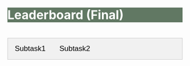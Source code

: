 <style>
* {
  box-sizing: border-box;
}

.row {
  margin-left:-5px;
  margin-right:-5px;
}
  
.column {
  float: left;
  width: 50%;
  padding: 5px;
}

/* Clearfix (clear floats) */
.row::after {
  content: "";
  clear: both;
  display: table;
}

.vl {
  border-left: 6px solid green;
  height: 500px;
}


<style>
body {font-family: Arial;}

/* Style the tab */
.tab {
  overflow: hidden;
  border: 1px solid #ccc;
  background-color: #f1f1f1;
}

/* Style the buttons inside the tab */
.tab button {
  background-color: inherit;
  float: left;
  border: none;
  outline: none;
  cursor: pointer;
  padding: 14px 16px;
  transition: 0.3s;
  font-size: 17px;
}

/* Change background color of buttons on hover */
.tab button:hover {
  background-color: #ddd;
}

/* Create an active/current tablink class */
.tab button.active {
  background-color: #ccc;
}

/* Style the tab content */
.tabcontent {
  display: none;
  padding: 6px 12px;
  border: 1px solid #ccc;
  border-top: none;
}
.tabcontent2 {
  display: none;
  padding: 6px 12px;
  border: 1px solid #ccc;
  border-top: none;
}
</style>


</style>


<br>
<br>
<div class="widewrapper pagetitle">
  <div class="container" style="background-color:#617863">
    <h1 style="color:white;">Leaderboard (Final)</h1>
  </div>
</div>

<br>

<div class="tab">
  <button class="tablinks" onclick="openCity(event, 'subtask1')">Subtask1</button>
  <button class="tablinks" onclick="openCity(event, 'subtask2')">Subtask2</button>
</div>

<div id="subtask1" class="tabcontent">
<h3>Subtask1</h3>

<div class="tab">
  <button class="tablinks2" onclick="openCity2(event, 'subtask1_l1')">Leaderboard 1</button>
  <button class="tablinks2" onclick="openCity2(event, 'subtask1_l2')">Leaderboard 2</button>
</div>

<div id="subtask1_l1" class="tabcontent2">
<p style="font-size:16.5px;">Leaderboard1 for Subtask1 is based on evaluation on all the blind test samples (both channel matched and mismatched conditions during data collection between blind test and non-blind test). The best submission (out of the 5) of every team is considered. Ranks are calculated on the basis of Average WER.</p>

<table style="font-size:16.5px;" id="tablePreview" class="table table-striped table-sm">
  
  <!--Table head-->
  <!--Table body-->
  <tbody>
    <tr>
      <th>#</th>
      <th>Team Name</th>
      <th>Hindi (% WER)</th>
      <th>Marathi (% WER)</th>
      <th>Oriya (% WER)</th>
      <th>Tamil (% WER)</th>
      <th>Telugu (% WER)</th>
      <th>Gujarati (% WER)</th>
      <th>Average (% WER)</th>
    </tr>
    <tr>
      <td>1</td>
      <td>CSTR</td>
      <td>14.33</td>
      <td>15.79</td>
      <td>25.34</td>
      <td>23.16</td>
      <td>21.88</td>
      <td>20.59</td>
      <td>20.18</td>
    </tr>
    <tr>
      <td>2</td>
      <td>Bytedance-SA</td>
      <td>16.59</td>
      <td>15.65</td>
      <td>17.81</td>
      <td>28.59</td>
      <td>25.37</td>
      <td>21.3</td>
      <td>20.89</td>
    </tr>
    <tr>
      <td>3</td>
      <td>EthereumMiner</td>
      <td>17.54</td>
      <td>20.15</td>
      <td>19.99</td>
      <td>28.52</td>
      <td>26.08</td>
      <td>20.11</td>
      <td>22.06</td>
    </tr>
    <tr>
      <td>4</td>
      <td>Uniphore</td>
      <td>22.79</td>
      <td>14.9</td>
      <td>29.55</td>
      <td>18.8</td>
      <td>28.69</td>
      <td>22.79</td>
      <td>22.92</td>
    </tr>
    <tr>
      <td>5</td>
      <td>GOT-HIM</td> 
      <td>17.18</td>
      <td>18.48</td>
      <td>29.99</td>
      <td>29.66</td>
      <td>28.74</td>
      <td>21.79</td>
      <td>24.31</td>
    </tr>
    <tr>
      <td>6</td>
      <td>GoVivace</td>
      <td>21.77</td>
      <td>25.73</td>
      <td>29.05</td>
      <td>28.92</td>
      <td>26.5</td>
      <td>21.22</td>
      <td>25.53</td>
    </tr>
    <tr>
      <td>7</td>
      <td>Ekstep</td>
      <td>12.24</td>
      <td>39.74</td>
      <td>27.1</td>
      <td>27.2</td>
      <td>22.43</td>
      <td>30.65</td>
      <td>26.56</td>
    </tr>
    <tr>
      <td>8</td>
      <td>TUTU</td>
      <td>19.93</td>
      <td>26.52</td>
      <td>34.18</td>
      <td>27.69</td>
      <td>30.25</td>
      <td>25.34</td>
      <td>27.32</td>
    </tr>
    <tr>
      <td>9</td>
      <td>TCS-SpeechNLP</td>
      <td>19.77</td>
      <td>37.45</td>
      <td>35.21</td>
      <td>26.26</td>
      <td>26.82</td>
      <td>28.53</td>
      <td>29.0</td>
    </tr>
    <tr>
      <td>10</td>
      <td>Lottery</td>
      <td>17.81</td>
      <td>58.78</td>
      <td>17.74</td>
      <td>30.69</td>
      <td>27.67</td>
      <td>23.62</td>
      <td>29.39</td>
    </tr>
    <tr>
      <td>11</td>
      <td>IIITHSPL</td>
      <td>31.11</td>
      <td>33.8</td>
      <td>37.19</td>
      <td>35.03</td>
      <td>17.0</td>
      <td>26.94</td>
      <td>30.18</td>
    </tr>
    <tr>
      <td>12</td>
      <td>ScribeTech</td>
      <td>27.78</td>
      <td>33.05</td>
      <td>34.57</td>
      <td>33.01</td>
      <td>30.08</td>
      <td>28.22</td>
      <td>31.12</td>
    </tr>
    <tr>
      <td>13</td>
      <td>Dialpad</td>
      <td>21.49</td>
      <td>46.41</td>
      <td>32.13</td>
      <td>28.6</td>
      <td>28.03</td>
      <td>34.57</td>
      <td>31.87</td>
    </tr>
    <tr style="background-color:#d3c7f0">
      <td>14</td>
      <td>Baseline</td>
      <td>37.2</td>
      <td>29.04</td>
      <td>38.46</td>
      <td>34.09</td>
      <td>31.44</td>
      <td>26.15</td>
      <td>32.73</td>
    </tr>
    <tr>
      <td>15</td>
      <td>Sayint</td>
      <td>28.72</td>
      <td>36.49</td>
      <td>36</td>
      <td>36.41</td>
      <td>32.89</td>
      <td>28.29</td>
      <td>33.13</td>
    </tr>
    <tr>
      <td>16</td>
      <td>Jio Speech</td>
      <td>35.53</td>
      <td>36.33</td>
      <td>38.55</td>
      <td>33.69</td>
      <td>31.14</td>
      <td>24.79</td>
      <td>33.34</td>
    </tr>
    <tr>
      <td>17</td>
      <td>Nuronics</td>
      <td>38.02</td>
      <td>39.12</td>
      <td>48.4</td>
      <td>34.89</td>
      <td>33.11</td>
      <td>29.68</td>
      <td>37.23</td>
    </tr>
    <tr>
      <td>18</td>
      <td>IITM-SMT-Lab</td>
      <td>19.51</td>
      <td>85.92</td>
      <td>37.13</td>
      <td>32.01</td>
      <td>30.34</td>
      <td>32.94</td>
      <td>39.64</td>
    </tr>
    <tr>
      <td>19</td>
      <td>SRI-B</td>
      <td>32.47</td>
      <td>76.27</td>
      <td>47.72</td>
      <td>27.97</td>
      <td>29.13</td>
      <td>30.17</td>
      <td>40.62</td>
    </tr>
    <tr>
      <td>20</td>
      <td>Dheeyantra</td>
      <td>35.97</td>
      <td>27.8</td>
      <td>32.85</td>
      <td>73.77</td>
      <td>43.78</td>
      <td>39.75</td>
      <td>42  .32</td>
    </tr>
    <tr>
      <td>21</td>
      <td>HAL101</td>
      <td>20.74</td>
      <td>96.75</td>
      <td>36.07</td>
      <td>37.95</td>
      <td>34.79</td>
      <td>34.08</td>
      <td>43.4</td>
    </tr>
    <tr>
      <td>22</td>
      <td>IITM Speech Lab</td>
      <td>23.79</td>
      <td>105.61</td>
      <td>37.95</td>
      <td>52.27</td>
      <td>43.98</td>
      <td>41.86</td>
      <td>50.91</td>
    </tr>
    <tr>
      <td>23</td>
      <td>MIDAS</td>
      <td>20.84</td>
      <td>68.59</td>
      <td>28.73</td>
      <td>72.34</td>
      <td>71.91</td>
      <td>49.53</td>
      <td>51.99</td>
    </tr>
    <tr>
      <td>24</td>
      <td>INDIGO-IITG</td>
      <td>54.39</td>
      <td>111.45</td>
      <td>46.85</td>
      <td>76.26</td>
      <td>80.94</td>
      <td>69.54</td>
      <td>73.24</td>
    </tr>
  </tbody>
</table>
</div>
<div id="subtask1_l2" class="tabcontent2">

<p style="font-size:16.5px;">Leaderboard 2 for Subtask1 has 5 languages (all except Marathi) and their average. Leaderboard 2 is based on evaluation of the audio files belonging to all languages except Marathi. The best submission (out of the 5) of every team is considered. The ranks are calculated on the basis of average WER.</p>


<table style="font-size:16.5px;" id="tablePreview" class="table table-striped table-sm">
  
  <!--Table head-->
  <!--Table body-->
  <tbody>
    <tr>
      <th>#</th>
      <th>Team Name</th>
      <th>Hindi (% WER)</th>
      <th>Oriya (% WER)</th>
      <th>Tamil (% WER)</th>
      <th>Telugu (% WER)</th>
      <th>Gujarati (% WER)</th>
      <th>Average (% WER)</th>
    </tr>
    <tr>
      <td>1</td>
      <td>CSTR</td>
      <td>14.33</td>
      <td>25.34</td>
      <td>23.16</td>
      <td>21.88</td>
      <td>20.59</td>
      <td>21.06</td>
    </tr>
    <tr>
      <td>2</td>
      <td>Bytedance-SA</td>
      <td>16.59</td>
      <td>17.81</td>
      <td>28.59</td>
      <td>25.37</td>
      <td>21.3</td>
      <td>21.93</td>
    </tr>
    <tr>
      <td>3</td>
      <td>EthereumMiner</td>
      <td>17.54</td>
      <td>19.99</td>
      <td>28.52</td>
      <td>26.08</td>
      <td>20.11</td>
      <td>22.45</td>
    </tr>
    <tr>
      <td>4</td>
      <td>Lottery</td>
      <td>17.81</td>
      <td>17.74</td>
      <td>30.69</td>
      <td>27.67</td>
      <td>23.62</td>
      <td>23.51</td>
    </tr>
    <tr>
      <td>5</td>
      <td>Ekstep</td>
      <td>12.24</td>
      <td>27.1</td>
      <td>27.2</td>
      <td>22.43</td>
      <td>30.65</td>
      <td>23.92</td>
    </tr>
    <tr>
      <td>6</td>
      <td>Uniphore</td>
      <td>22.79</td>
      <td>29.55</td>
      <td>18.8</td>
      <td>28.69</td>
      <td>22.79</td>
      <td>24.52</td>
    </tr>
    <tr>
      <td>7</td>
      <td>GOT-HIM</td>
      <td>17.72</td>
      <td>29.14</td>
      <td>27.94</td>
      <td>26.36</td>
      <td>22.62</td>
      <td>24.76</td>
    </tr>
    <tr>
      <td>8</td>
      <td>GoVivace</td>
      <td>21.77</td>
      <td>29.05</td>
      <td>28.92</td>
      <td>26.5</td>
      <td>21.22</td>
      <td>25.49</td>
    </tr>
    <tr>
      <td>9</td>
      <td>IITM-SMT-Lab</td>
      <td>17.8</td>
      <td>32.21</td>
      <td>27.12</td>
      <td>28.11</td>
      <td>29.8</td>
      <td>27.01</td>
    </tr>
    <tr>
      <td>10</td>
      <td>TCS-SpeechNLP</td>
      <td>19.77</td>
      <td>35.21</td>
      <td>26.26</td>
      <td>26.82</td>
      <td>28.53</td>
      <td>27.32</td>
    </tr>
    <tr>
      <td>11</td>
      <td>TUTU</td>
      <td>19.93</td>
      <td>34.18</td>
      <td>27.69</td>
      <td>30.25</td>
      <td>25.34</td>
      <td>27.48</td>
    </tr>
    <tr>
      <td>12</td>
      <td>Dialpad</td>
      <td>21.49</td>
      <td>32.13</td>
      <td>28.6</td>
      <td>28.03</td>
      <td>34.57</td>
      <td>28.96</td>
    </tr>
    <tr>
      <td>13</td>
      <td>IIITHSPL</td>
      <td>31.11</td>
      <td>37.19</td>
      <td>35.03</td>
      <td>17.0</td>
      <td>26.94</td>
      <td>29.45</td>
    </tr>
    <tr>
      <td>14</td>
      <td>ScribeTech</td>
      <td>27.78</td>
      <td>34.57</td>
      <td>33.01</td>
      <td>30.08</td>
      <td>28.22</td>
      <td>30.73</td>
    </tr>
    <tr>
      <td>15</td>
      <td>Sayint</td>
      <td>28.01</td>
      <td>35.21</td>
      <td>35.76</td>
      <td>32.14</td>
      <td>28.09</td>
      <td>31.84</td>
    </tr>
    <tr>
      <td>16</td>
      <td>HAL101</td>
      <td>21.42</td>
      <td>34.66</td>
      <td>37.92</td>
      <td>33.92</td>
      <td>34.37</td>
      <td>32.46</td>
    </tr>
    <tr>
      <td>17</td>
      <td>SRI-B</td>
      <td>30.84</td>
      <td>49.8</td>
      <td>26.07</td>
      <td>28.34</td>
      <td>27.61</td>
      <td>32.53</td>
    </tr>
    <tr>
      <td>18</td>
      <td>Jio Speech</td>
      <td>35.53</td>
      <td>38.55</td>
      <td>33.69</td>
      <td>31.14</td>
      <td>24.79</td>
      <td>32.74</td>
    </tr>
    <tr style="background-color:#d3c7f0">
      <td>19</td>
      <td>Baseline</td>
      <td>37.2</td>
      <td>38.46</td>
      <td>34.09</td>
      <td>31.44</td>
      <td>26.15</td>
      <td>33.47</td>
    </tr>
    <tr>
      <td>20</td>
      <td>Nuronics</td>
      <td>38.02</td>
      <td>48.4</td>
      <td>34.89</td>
      <td>33.11</td>
      <td>29.68</td>
      <td>36.82</td>
    </tr>
    <tr>
      <td>21</td>
      <td>IITM Speech Lab</td>
      <td>23.79</td>
      <td>37.95</td>
      <td>52.27</td>
      <td>43.98</td>
      <td>41.86</td>
      <td>39.97</td>
    </tr>
    <tr>
      <td>22</td>
      <td>Dheeyantra</td>
      <td>36.88</td>
      <td>40.31</td>
      <td>64.02</td>
      <td>40.62</td>
      <td>33.6</td>
      <td>43.09</td>
    </tr>
    <tr>
      <td>23</td>
      <td>MIDAS</td>
      <td>20.84</td>
      <td>28.73</td>
      <td>72.34</td>
      <td>71.91</td>
      <td>49.53</td>
      <td>48.67</td>
    </tr>
    <tr>
      <td>24</td>
      <td>INDIGO-IITG</td>
      <td>54.39</td>
      <td>46.85</td>
      <td>76.26</td>
      <td>80.94</td>
      <td>69.54</td>
      <td>65.60</td>
    </tr>
  </tbody>
</table>




</div>

</div>


<div id="subtask2" class="tabcontent">
<h3>Subtask2</h3>



<div class="row">
  <div class="column">
<h4>Ranks are determined on the basis of average WER.:</h4>

<table style="font-size:16.5px;" id="tablePreview" class="table table-striped table-sm">
  
  <!--Table head-->
  <!--Table body-->
  <tbody>
    <tr>
      <th>#</th>
      <th>Team Name</th>
      <th>Hindi-English (% WER)</th>
      <th>Bengali-English (% WER)</th>
      <th>Average (% WER)</th>
    </tr>
    <tr>
      <td>1</td>
      <td>JHU-CLSP/GoVivace</td>
      <td>16.43</td>
      <td>26.39</td>
      <td>21.41</td>
    </tr>
    <tr>
      <td>2</td>
      <td>CSTR</td>
      <td>20.41</td>
      <td>24.43</td>
      <td>22.42</td>
    </tr>
    <tr>
      <td>3</td>
      <td>Sayint</td>
      <td>20.85</td>
      <td>26.08</td>
      <td>23.46</td>
    </tr>
    <tr>
      <td>4</td>
      <td>KARI</td>
      <td>22.54</td>
      <td>25.33</td>
      <td>23.93</td>
    </tr>
    <tr>
      <td>5</td>
      <td>Bytedance-SA</td>
      <td>21.56</td>
      <td>26.68</td>
      <td>24.12</td>
    </tr>
    <tr>
      <td>6</td>
      <td>IITM-SMT-Lab</td>
      <td>22.06</td>
      <td>27.8</td>
      <td>24.93</td>
    </tr>
    <tr>
      <td>7</td>
      <td>Ekstep</td>
      <td>21.77</td>
      <td>28.27</td>
      <td>25.02</td>
    </tr>
    <tr>
      <td>8</td>
      <td>TUTU</td>
      <td>23.96</td>
      <td>29.37</td>
      <td>26.67</td>
    </tr>
    <tr>
      <td>9</td>
      <td>MCSASR</td>
      <td>24.52</td>
      <td>29.8</td>
      <td>27.16</td>
    </tr>
    <tr style="background-color:#d3c7f0">
      <td>10</td>
      <td>Baseline</td>
      <td>25.53</td>
      <td>32.81</td>
      <td>29.17</td>
    </tr>
    <tr>
      <td>11</td>
      <td>Jio Speech</td>
      <td>27.69</td>
      <td>32.59</td>
      <td>30.14</td>
    </tr>
    <tr>
      <td>12</td>
      <td>INDIGO-IITG</td>
      <td>27.92</td>
      <td>33.55</td>
      <td>30.73</td>
    </tr>
    <tr>
      <td>13</td>
      <td>ScribeTech</td>
      <td>28.25</td>
      <td>34.21</td>
      <td>31.23</td>
    </tr>
    <tr>
      <td>14</td>
      <td>Deterministic Algorithms Lab</td>
      <td>32.45</td>
      <td>31.0</td>
      <td>31.72</td>
    </tr>
    <tr>
      <td>15</td>
      <td>SRI-B</td>
      <td>28.77</td>
      <td>35.19</td>
      <td>31.98</td>
    </tr>
    <tr>
      <td>16</td>
      <td>MIDAS</td>
      <td>29.81</td>
      <td>39.6</td>
      <td>34.71</td>
    </tr>
  </tbody>
</table>
</div>

  <div class="column">


<h4>Ranks are determined on the basis of average Transliterated WER.:</h4>

<table style="font-size:16.5px;" id="tablePreview" class="table table-striped table-sm">
  
  <!--Table head-->
  <!--Table body-->
  <tbody>
    <tr>
      <th>#</th>
      <th>Team Name</th>
      <th>Hindi-English (% WER)</th>
      <th>Bengali-English (% WER)</th>
      <th>Average (% WER)</th>
    </tr>
    <tr>
      <td>1</td>
      <td>CSTR</td>
      <td>15.64</td>
      <td>22.61</td>
      <td>19.12</td>
    </tr>
    <tr>
      <td>2</td>
      <td>JHU-CLSP/GoVivace</td>
      <td>15.51</td>
      <td>24.67</td>
      <td>20.09</td>
    </tr>
    <tr>
      <td>3</td>
      <td>Sayint</td>
      <td>18.78</td>
      <td>24.34</td>
      <td>21.56</td>
    </tr>
    <tr>
      <td>4</td>
      <td>KARI</td>
      <td>20.49</td>
      <td>24.07</td>
      <td>22.28</td>
    </tr>
    <tr>
      <td>5</td>
      <td>Bytedance-SA</td>
      <td>19.65</td>
      <td>25.29</td>
      <td>22.47</td>
    </tr>
    <tr>
      <td>6</td>
      <td>IITM-SMT-Lab</td>
      <td>20.97</td>
      <td>26.69</td>
      <td>23.83</td>
    </tr>
    <tr>
      <td>7</td>
      <td>Ekstep</td>
      <td>20.75</td>
      <td>26.96</td>
      <td>23.85</td>
    </tr>
    <tr>
      <td>8</td>
      <td>TUTU</td>
      <td>22.3</td>
      <td>28.04</td>
      <td>25.17</td>
    </tr>
    <tr>
      <td>9</td>
      <td>MCSASR</td>
      <td>22.54</td>
      <td>28.57</td>
      <td>25.55</td>
    </tr>
    <tr>
      <td>10</td>
      <td>Jio Speech</td>
      <td>23.83</td>
      <td>30.15</td>
      <td>26.99</td>
    </tr>
    <tr>
      <td>11</td>
      <td>INDIGO-IITG</td>
      <td>23.78</td>
      <td>31.2</td>
      <td>27.49</td>
    </tr>
    <tr style="background-color:#d3c7f0">
      <td>12</td>
      <td>Baseline</td>
      <td>23.8</td>
      <td>31.7</td>
      <td>27.75</td>
    </tr>
    <tr>
      <td>13</td>
      <td>ScribeTech</td>
      <td>25.1</td>
      <td>32.48</td>
      <td>28.79</td>
    </tr>
    <tr>
      <td>14</td>
      <td>Deterministic Algorithms Lab</td>
      <td>31.15</td>
      <td>29.82</td>
      <td>30.48</td>
    </tr>
    <tr>
      <td>15</td>
      <td>SRI-B</td>
      <td>28.77</td>
      <td>35.19</td>
      <td>31.98</td>
    </tr>
    <tr>
      <td>16</td>
      <td>MIDAS</td>
      <td>28.37</td>
      <td>38.17</td>
      <td>33.27</td>
    </tr>
  </tbody>
</table>
  </div>
</div>
</div>


<script>
function openCity(evt, cityName) {
  var i, tabcontent, tablinks;
  tabcontent = document.getElementsByClassName("tabcontent");
  for (i = 0; i < tabcontent.length; i++) {
    tabcontent[i].style.display = "none";
  }
  tablinks = document.getElementsByClassName("tablinks");
  for (i = 0; i < tablinks.length; i++) {
    tablinks[i].className = tablinks[i].className.replace(" active", "");
  }
  document.getElementById(cityName).style.display = "block";
  evt.currentTarget.className += " active";
}

function openCity2(evt, cityName) {
  var i, tabcontent, tablinks;
  tabcontent = document.getElementsByClassName("tabcontent2");
  for (i = 0; i < tabcontent.length; i++) {
    tabcontent[i].style.display = "none";
  }
  tablinks = document.getElementsByClassName("tablinks2");
  for (i = 0; i < tablinks.length; i++) {
    tablinks[i].className = tablinks[i].className.replace(" active", "");
  }
  document.getElementById(cityName).style.display = "block";
  evt.currentTarget.className += " active";
}
</script>
